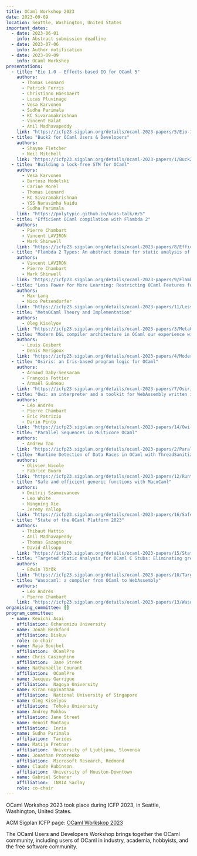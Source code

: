 ```yaml
---
title: OCaml Workshop 2023
date: 2023-09-09
location: Seattle, Washington, United States
important_dates:
  - date: 2023-06-01
    info: Abstract submission deadline 
  - date: 2023-07-06
    info: Author notification
  - date: 2023-09-09
    info: OCaml Workshop
presentations:
  - title: "Eio 1.0 – Effects-based IO for OCaml 5"
    authors:
      - Thomas Leonard
      - Patrick Ferris
      - Christiano Haesbaert 
      - Lucas Pluvinage
      - Vesa Karvonen
      - Sudha Parimala
      - KC Sivaramakrishnan
      - Vincent Balat 
      - Anil Madhavapeddy
    link: "https://icfp23.sigplan.org/details/ocaml-2023-papers/5/Eio-1-0-Effects-based-IO-for-OCaml-5"
  - title: "Buck2 for OCaml Users & Developers"
    authors:
      - Shayne Fletcher
      - Neil Mitchell
    link: "https://icfp23.sigplan.org/details/ocaml-2023-papers/1/Buck2-for-OCaml-Users-Developers"
  - title: "Building a lock-free STM for OCaml"
    authors:
      - Vesa Karvonen
      - Bartosz Modelski
      - Carine Morel
      - Thomas Leonard
      - KC Sivaramakrishnan
      - YSS Narasimha Naidu
      - Sudha Parimala
    link: "https://polytypic.github.io/kcas-talk/#/5"
  - title: "Efficient OCaml compilation with Flambda 2"
    authors:
      - Pierre Chambart
      - Vincent LAVIRON
      - Mark Shinwell
    link: "https://icfp23.sigplan.org/details/ocaml-2023-papers/8/Efficient-OCaml-compilation-with-Flambda-2"
  - title: "Flambda 2 Types: An abstract domain for static analysis of functional programs"
    authors:
      - Vincent LAVIRON
      - Pierre Chambart
      - Mark Shinwell
    link: "https://icfp23.sigplan.org/details/ocaml-2023-papers/9/Flambda-2-Types-An-abstract-domain-for-static-analysis-of-functional-programs"
  - title: "Less Power for More Learning: Restricting OCaml Features for Effective Teaching"
    authors:
      - Max Lang
      - Nico Petzendorfer
    link: "https://icfp23.sigplan.org/details/ocaml-2023-papers/11/Less-Power-for-More-Learning-Restricting-OCaml-Features-for-Effective-Teaching"
  - title: "MetaOCaml Theory and Implementation"
    authors:
      - Oleg Kiselyov
    link: "https://icfp23.sigplan.org/details/ocaml-2023-papers/3/MetaOCaml-Theory-and-Implementation"
  - title: "Modern DSL compiler architecture in OCaml our experience with Catala"
    authors:
      - Louis Gesbert
      - Denis Merigoux
    link: "https://icfp23.sigplan.org/details/ocaml-2023-papers/4/Modern-DSL-compiler-architecture-in-OCaml-our-experience-with-Catala"
  - title: "Osiris: an Iris-based program logic for OCaml"
    authors:
      - Arnaud Daby-Seesaram
      - François Pottier
      - Armaël Guéneau
    link: "https://icfp23.sigplan.org/details/ocaml-2023-papers/7/Osiris-an-Iris-based-program-logic-for-OCaml"
  - title: "Owi: an interpreter and a toolkit for WebAssembly written in OCaml"
    authors:
      - Léo Andrès
      - Pierre Chambart
      - Eric Patrizio
      - Dario Pinto
    link: "https://icfp23.sigplan.org/details/ocaml-2023-papers/14/Owi-an-interpreter-and-a-toolkit-for-WebAssembly-written-in-OCaml"
  - title: "Parallel Sequences in Multicore OCaml"
    authors:
      - Andrew Tao
    link: "https://icfp23.sigplan.org/details/ocaml-2023-papers/2/Parallel-Sequences-in-Multicore-OCaml"
  - title: "Runtime Detection of Data Races in OCaml with ThreadSanitizer"
    authors:
      - Olivier Nicole
      - Fabrice Buoro
    link: "https://icfp23.sigplan.org/details/ocaml-2023-papers/12/Runtime-Detection-of-Data-Races-in-OCaml-with-ThreadSanitizer"
  - title: "Safe and efficient generic functions with MacoCaml"
    authors:
      - Dmitrij Szamozvancev
      - Leo White
      - Ningning Xie
      - Jeremy Yallop
    link: "https://icfp23.sigplan.org/details/ocaml-2023-papers/16/Safe-and-efficient-generic-functions-with-MacoCaml"
  - title: "State of the OCaml Platform 2023"
    authors:
      - Thibaut Mattio
      - Anil Madhavapeddy
      - Thomas Gazagnaire
      - David Allsopp
    link: "https://icfp23.sigplan.org/details/ocaml-2023-papers/15/State-of-the-OCaml-Platform-2023"
  - title: "Targeted Static Analysis for OCaml C Stubs: Eliminating gremlins from the code"
    authors:
      - Edwin Török
    link: "https://icfp23.sigplan.org/details/ocaml-2023-papers/10/Targeted-Static-Analysis-for-OCaml-C-Stubs-Eliminating-gremlins-from-the-code"
  - title: "Wasocaml: a compiler from OCaml to WebAssembly"
    authors:
      - Léo Andrès
      - Pierre Chambart
    link: "https://icfp23.sigplan.org/details/ocaml-2023-papers/13/Wasocaml-a-compiler-from-OCaml-to-WebAssembly"
organising_committee: []
program_committee: 
  - name: Kenichi Asai
    affiliation: Ochanomizu University 
  - name: Jonah Beckford
    affiliation: Diskuv 
    role: co-chair
  - name: Raja Boujbel
    affiliation:  OCamlPro
  - name: Chris Casinghino
    affiliation:  Jane Street
  - name: Nathanaëlle Courant
    affiliation:  OCamlPro
  - name: Jacques Garrigue
    affiliation:  Nagoya University
  - name: Kiran Gopinathan
    affiliation:  National University of Singapore
  - name: Oleg Kiselyov
    affiliation:  Tohoku University
  - name: Andrey Mokhov
    affiliation: Jane Street 
  - name: Benoît Montagu
    affiliation:  Inria
  - name: Sudha Parimala
    affiliation:  Tarides
  - name: Matija Pretnar
    affiliation:  University of Ljubljana, Slovenia
  - name: Jonathan Protzenko
    affiliation:  Microsoft Research, Redmond
  - name: Claude Rubinson
    affiliation:  University of Houston-Downtown
  - name: Gabriel Scherer
    affiliation:  INRIA Saclay
    role: co-chair
---
```


OCaml Workshop 2023 took place during ICFP 2023, in Seattle, Washington, United States.

ACM Sigplan ICFP page: [OCaml Workskop 2023](https://icfp23.sigplan.org/home/ocaml-2023)

The OCaml Users and Developers Workshop brings together the OCaml community, including users of OCaml in industry, academia, hobbyists, and the free software community.